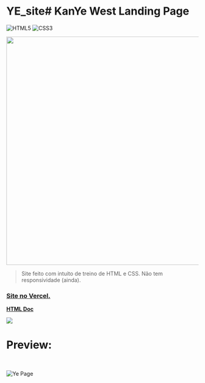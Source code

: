# YE_site# KanYe West Landing Page

![HTML5](https://img.shields.io/badge/html5-%23E34F26.svg?style=for-the-badge&logo=html5&logoColor=white)
![CSS3](https://img.shields.io/badge/css3-%231572B6.svg?style=for-the-badge&logo=css3&logoColor=white)

 <img src="https://www.billboard.com/wp-content/uploads/media/kanye-west-thumbs-up-mtv-vmas-red-carpet-2016-billboard-1548.jpg" width="600px"> 

> Site feito com intuito de treino de HTML e CSS. Não tem responsividade (ainda).
  <div>
   <a href="https://ye-site.vercel.app/"><h3>Site no Vercel.</h3></a>
   <p>
     <a href="https://github.com/nyelkk/YE_site/blob/main/index.html"><strong>HTML Doc</strong></a>
     <br>
   </p>
  </div>
    <img src="![image](https://github.com/nyelkk/Kanye-LandingPage/assets/123602429/e78d71be-0b94-4528-ba92-0d01c291f1c1)">
  <h1>Preview:</h1>
<br>

  
![Ye Page](https://github.com/nyelkk/Kanye-LandingPage/assets/123602429/8f7e4ec2-e9ff-4a63-acb0-cb50f8793680)